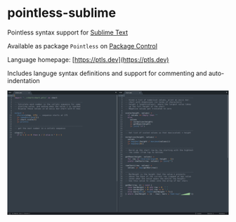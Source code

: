 # pointless-sublime

Pointless syntax support for [Sublime Text](https://www.sublimetext.com/)

Available as package `Pointless` on [Package Control](https://packagecontrol.io/)

Language homepage: [https://ptls.dev](https://ptls.dev)

Includes languge syntax definitions and support for commenting and auto-indentation

![screenshot](screenshot.png)
